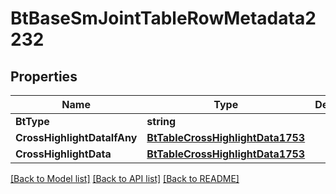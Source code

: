 # BtBaseSmJointTableRowMetadata2232

## Properties

Name | Type | Description | Notes
------------ | ------------- | ------------- | -------------
**BtType** | **string** |  | [optional] 
**CrossHighlightDataIfAny** | [**BtTableCrossHighlightData1753**](BTTableCrossHighlightData-1753.md) |  | [optional] 
**CrossHighlightData** | [**BtTableCrossHighlightData1753**](BTTableCrossHighlightData-1753.md) |  | [optional] 

[[Back to Model list]](../README.md#documentation-for-models) [[Back to API list]](../README.md#documentation-for-api-endpoints) [[Back to README]](../README.md)



